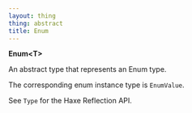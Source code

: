 ```yaml
---
layout: thing
thing: abstract
title: Enum
---
```

**Enum&lt;T&gt;**

An abstract type that represents an Enum type.

The corresponding enum instance type is `EnumValue`.

See `Type` for the Haxe Reflection API.

